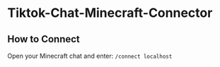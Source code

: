 # Tiktok-Chat-Minecraft-Connector

## How to Connect

Open your Minecraft chat and enter:
``/connect localhost``
